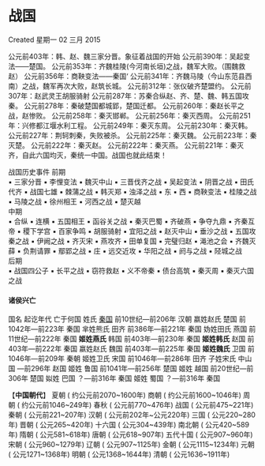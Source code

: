 # 战国
Created 星期一 02 三月 2015

公元前403年：韩、赵、魏三家分晋。象征着战国的开始
公元前390年：吴起变法——楚国。
公元前353年：齐魏桂陵(今河南长垣)之战，魏军大败。（围魏救赵）
公元前356年：商鞅变法——秦国‘
公元前341年：齐魏马陵（今山东范县西南）之战，魏军再次大败，赵筑长城。
公元前312年：张仪破齐楚盟约。
公元前307年：赵武灵王胡服骑射
公元前287年：苏秦合纵赵、齐、楚、魏、韩五国攻秦。
公元前278年：秦破楚国都城郢，楚国迁都。
公元前260年：秦赵长平之战，赵惨败。
公元前258年：秦灭邯郸。
公元前256年：秦灭西周。
公元前251年：兴修都江堰水利工程。
公元前249年：秦灭东周。
公元前230年：秦灭韩。
公元前227年：荆轲刺秦，失败被杀。
公元前225年：秦灭魏。
公元前223年：秦灭楚。
公元前222年：秦灭赵。
公元前222年：秦灭燕。
公元前221年：秦灭齐，自此六国均灭，秦统一中国。战国也就此结束！

战国历史事件
前期	
▪ 三家分晋	▪ 李悝变法	▪ 魏灭中山	▪ 三晋伐齐之战
▪ 吴起变法	▪ 阴晋之战	▪ 田氏代齐	▪ 战国七雄
▪ 棘蒲之战	▪ 韩灭郑	▪ 浊泽之战	▪ 东
▪ 西	▪ 商鞅变法	▪ 桂陵之战	▪ 马陵之战
▪ 徐州相王	▪ 河西之战	▪ 楚灭越	
中期	
▪ 合纵	▪ 连横	▪ 五国相王	▪ 函谷关之战
▪ 秦灭巴蜀	▪ 齐破燕	▪ 争夺九鼎	▪ 齐秦互帝
▪ 稷下学宫	▪ 百家争鸣	▪ 胡服骑射	▪ 宜阳之战
▪ 赵灭中山	▪ 垂沙之战	▪ 五国攻秦之战	▪ 伊阙之战
▪ 齐灭宋	▪ 燕攻齐	▪ 田单复国	▪ 完璧归赵
▪ 渑池之会	▪ 齐魏灭薛	▪ 负荆请罪	▪ 鄢郢之战
▪ 庄	▪ 远交近攻	▪ 华阳之战	▪ 阏与之战
▪ 陉城之战			
后期	
▪ 战国四公子	▪ 长平之战	▪ 窃符救赵	▪ 义不帝秦
▪ 债台高筑	▪ 秦灭周	▪ 秦灭六国之战	


#### 诸侯兴亡
国名	起讫年代					亡于何国		姓氏
[秦国](./%E5%91%A8%E7%BA%AA%E4%B8%80/%E7%A7%A6.txt)	前10世纪—前206年		汉朝			嬴姓赵氏
楚国	前1042年—前223年		秦国			芈姓熊氏
田齐	前386年—前221年		秦国			妫姓田氏
燕国	前11世纪—前222年		秦国			**姬姓燕氏**
韩国	前403年—前230年		秦国			**姬姓韩氏**
赵国	前403年—前222年		秦国			嬴姓赵氏
魏国	前403年—前225年		秦国			**姬姓魏氏**
卫国	前1046年—前209年		秦朝			姬姓卫氏
宋国	前1046年—前286年		田齐			子姓宋氏
中山国	                 —前296年		赵国			姬姓
鲁国	前1041年—前256年		楚国			姬姓
越国	前20世纪—前306年		楚国			姒姓
巴国	？—前316年				秦国			姬姓
蜀国	？—前316年				秦国


【**中国朝代**】
夏朝 ( 约公元前2070~1600年)	商朝 ( 约公元前1600~1046年)	周朝 ( 约公元前1046~249年)
春秋 ( 公元前770~476年)	战国 ( 公元前475~221年)	秦朝 ( 公元前221~207年)
汉朝 ( 公元前202年~公元220年)	三国 ( 公元220~280年)	晋朝 ( 公元265~420年)
十六国 ( 公元304~439年)	南北朝 ( 公元420~589年)	隋朝 ( 公元581~618年)
唐朝 ( 公元618~907年)	五代十国 ( 公元907~960年)	宋朝 ( 公元960~1279年)
辽朝 ( 公元907~1125年)	金朝 ( 公元1115~1234年)	元朝 ( 公元1271~1368年)
明朝 ( 公元1368~1644年)	清朝 ( 公元1636~1911年)
　

